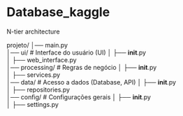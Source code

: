 # Database_kaggle

N-tier architecture

projeto/
│── main.py  
│── ui/       # Interface do usuário (UI)
│   ├── __init__.py  
│   ├── web_interface.py  
│── processing/           # Regras de negócio
│   ├── __init__.py  
│   ├── services.py  
│── data/               # Acesso a dados (Database, API)
│   ├── __init__.py  
│   ├── repositories.py  
│── config/             # Configurações gerais
│   ├── __init__.py  
│   ├── settings.py  
